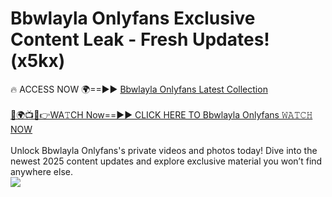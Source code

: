 # Bbwlayla Onlyfans Exclusive Content Leak - Fresh Updates! (x5kx)

🔥 ACCESS NOW 🌍==►► <a href="https://tinyurl.com/kvy9nzfs" rel="nofollow">Bbwlayla Onlyfans Latest Collection</a>
<br><br>
[🔴🌍📺📱👉WA𝚃CH Now==►► CLICK HERE TO Bbwlayla Onlyfans 𝚆𝙰𝚃𝙲𝙷 NOW](https://tinyurl.com/kvy9nzfs)
<br><br>
Unlock Bbwlayla Onlyfans's private videos and photos today! Dive into the newest 2025 content updates and explore exclusive material you won’t find anywhere else.
<br>
<a href="https://tinyurl.com/kvy9nzfs" rel="nofollow" data-target="animated-image.originalLink"><img src="https://camo.githubusercontent.com/8a4f000d20f83aca3bf7ec5f350d767afa0574a8a352519fd8cfa583a6f93a33/68747470733a2f2f692e696d6775722e636f6d2f644a486b345a712e676966" data-canonical-src="https://i.imgur.com/dJHk4Zq.gif" style="max-width: 100%; display: inline-block;" data-target="animated-image.originalImage"></a>
<br>
